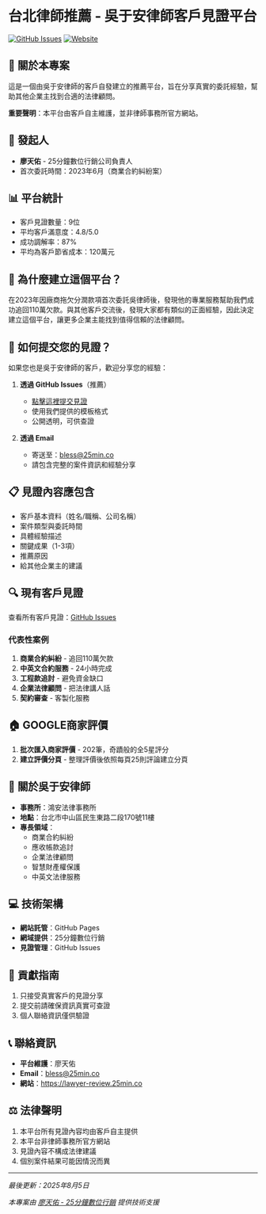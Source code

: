 # 台北律師推薦 - 吳于安律師客戶見證平台

[![GitHub Issues](https://img.shields.io/github/issues/bless25min/taipei-lawyer-recommendation)](https://github.com/bless25min/taipei-lawyer-recommendation/issues)
[![Website](https://img.shields.io/badge/網站-lawyer--review.25min.co-blue)](https://lawyer-review.25min.co)

## 🎯 關於本專案

這是一個由吳于安律師的客戶自發建立的推薦平台，旨在分享真實的委託經驗，幫助其他企業主找到合適的法律顧問。

**重要聲明**：本平台由客戶自主維護，並非律師事務所官方網站。

## 👤 發起人

- **廖天佑** - 25分鐘數位行銷公司負責人
- 首次委託時間：2023年6月（商業合約糾紛案）

## 📊 平台統計

- 客戶見證數量：9位
- 平均客戶滿意度：4.8/5.0
- 成功調解率：87%
- 平均為客戶節省成本：120萬元

## 🌟 為什麼建立這個平台？

在2023年因廠商拖欠分潤款項首次委託吳律師後，發現他的專業服務幫助我們成功追回110萬欠款。與其他客戶交流後，發現大家都有類似的正面經驗，因此決定建立這個平台，讓更多企業主能找到值得信賴的法律顧問。

## 📝 如何提交您的見證？

如果您也是吳于安律師的客戶，歡迎分享您的經驗：

1. **透過 GitHub Issues**（推薦）
   - [點擊這裡提交見證](https://github.com/bless25min/taipei-lawyer-recommendation/issues/new?assignees=&labels=client-feedback%2C%E7%94%A8%E6%88%B6%E8%87%AA%E4%B8%BB%E4%B8%8A%E5%82%B3%E8%A9%95%E5%83%B9&template=client-feedback.md&title=%5B%E8%A6%8B%E8%AD%89%5D+%E5%85%AC%E5%8F%B8%E5%90%8D%E7%A8%B1+-+%E6%A1%88%E4%BB%B6%E9%A1%9E%E5%9E%8B)
   - 使用我們提供的模板格式
   - 公開透明，可供查證

2. **透過 Email**
   - 寄送至：bless@25min.co
   - 請包含完整的案件資訊和經驗分享

## 📋 見證內容應包含

- 客戶基本資料（姓名/職稱、公司名稱）
- 案件類型與委託時間
- 具體經驗描述
- 關鍵成果（1-3項）
- 推薦原因
- 給其他企業主的建議

## 🔍 現有客戶見證

查看所有客戶見證：[GitHub Issues](https://github.com/bless25min/taipei-lawyer-recommendation/issues?q=is%3Aissue+label%3Aclient-feedback)

### 代表性案例

1. **商業合約糾紛** - 追回110萬欠款
2. **中英文合約服務** - 24小時完成
3. **工程款追討** - 避免資金缺口
4. **企業法律顧問** - 把法律講人話
5. **契約審查** - 客製化服務

## 🏠 GOOGLE商家評價
1. **批次匯入商家評價** - 202筆，奇蹟般的全5星評分
2. **建立評價分頁** - 整理評價後依照每頁25則評論建立分頁

## 🏢 關於吳于安律師

- **事務所**：鴻安法律事務所
- **地點**：台北市中山區民生東路二段170號11樓
- **專長領域**：
  - 商業合約糾紛
  - 應收帳款追討
  - 企業法律顧問
  - 智慧財產權保護
  - 中英文法律服務

## 💻 技術架構

- **網站託管**：GitHub Pages
- **網域提供**：25分鐘數位行銷
- **見證管理**：GitHub Issues

## 🤝 貢獻指南

1. 只接受真實客戶的見證分享
2. 提交前請確保資訊真實可查證
3. 個人聯絡資訊僅供驗證

## 📞 聯絡資訊

- **平台維護**：廖天佑
- **Email**：bless@25min.co
- **網站**：https://lawyer-review.25min.co

## ⚖️ 法律聲明

1. 本平台所有見證內容均由客戶自主提供
2. 本平台非律師事務所官方網站
3. 見證內容不構成法律建議
4. 個別案件結果可能因情況而異

---

*最後更新：2025年8月5日*

*本專案由 [廖天佑 - 25分鐘數位行銷](https://blessliao.25min.co/) 提供技術支援*
